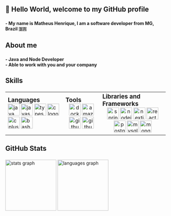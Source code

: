 <h2 align="left">👋 Hello World, welcome to my GitHub profile</h2>

### 

<b align="left">- My name is Matheus Henrique, I am a software developer from MG, Brazil 🇧🇷</b>

### 

<h2 align="left">About me</h2>

### 

<b align="left">- Java and Node Developer<br>- Able to work with you and your company</b>

### 

<h2 align="left">Skills</h2>

### 

<table style="width: 100%; table-layout: auto;">
  <tr>
    <td>
      <h3 style="margin: 0; text-align: left;">Languages</h3>
      <div align="left">
        <img src="https://skillicons.dev/icons?i=java" height="37" alt="java logo" />
        <img src="https://skillicons.dev/icons?i=js" height="37" alt="javascript logo" />
        <img src="https://skillicons.dev/icons?i=ts" height="37" alt="typescript logo" />
        <img src="https://skillicons.dev/icons?i=c" height="37" alt="c logo" />
        <img src="https://skillicons.dev/icons?i=cpp" height="37" alt="cplusplus logo" />
        <img src="https://skillicons.dev/icons?i=bash" height="37" alt="bash logo" />
      </div>
    </td>
    <td>
      <h3 style="margin: 0; text-align: left;">Tools</h3>
      <div align="center">
        <img src="https://skillicons.dev/icons?i=docker" height="37" alt="docker logo" />
        <img src="https://skillicons.dev/icons?i=aws" height="37" alt="amazonwebservices logo" />
        <img src="https://skillicons.dev/icons?i=git" height="37" alt="github logo" />
        <img src="https://skillicons.dev/icons?i=github" height="37" alt="github logo" />
      </div>
    </td>
    <td>
      <h3 style="margin: 0; text-align: left;">Libraries and Frameworks</h3>
      <div align="center">
        <img src="https://skillicons.dev/icons?i=spring" height="37" alt="spring logo" />
        <img src="https://skillicons.dev/icons?i=nodejs" height="37" alt="nodejs logo" />
        <img src="https://skillicons.dev/icons?i=nextjs" height="37" alt="nextjs logo" />
        <img src="https://skillicons.dev/icons?i=react" height="37" alt="react logo" />
        <img src="https://skillicons.dev/icons?i=postgres" height="37" alt="postgresql logo" />
        <img src="https://skillicons.dev/icons?i=mysql" height="37" alt="mysql logo" />
        <img src="https://skillicons.dev/icons?i=mongodb" height="37" alt="mongodb logo" />
      </div>
    </td>
  </tr>
</table>

### 

<h2 align="left">GitHub Stats</h2>

### 

<div align="left">
  <img src="https://github-readme-stats.vercel.app/api?username=matheus-hdas&hide_title=true&hide_rank=false&show_icons=true&include_all_commits=false&count_private=true&disable_animations=false&theme=gruvbox_light&locale=en&hide_border=true&order=1" height="160" alt="stats graph"  />
  <img src="https://github-readme-stats.vercel.app/api/top-langs?username=matheus-hdas&locale=en&hide_title=true&layout=compact&card_width=450&langs_count=10&theme=gruvbox_light&hide_border=true&order=2" height="160" alt="languages graph"  />
  <!-- <img src="https://github-readme-activity-graph.vercel.app/graph?username=matheus-hdas&radius=16&theme=gruvbox&area=true&order=5&hide_title=true" height="292" alt="activity-graph graph"  /> -->
</div>

### 
